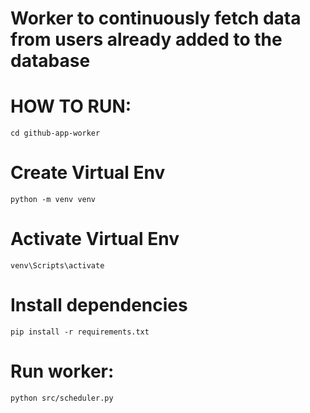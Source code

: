 # Worker to continuously fetch data from users already added to the database

# HOW TO RUN:

```cd github-app-worker```

# Create Virtual Env

```python -m venv venv```

# Activate Virtual Env

```venv\Scripts\activate```

# Install dependencies

```pip install -r requirements.txt```

# Run worker:

```python src/scheduler.py```